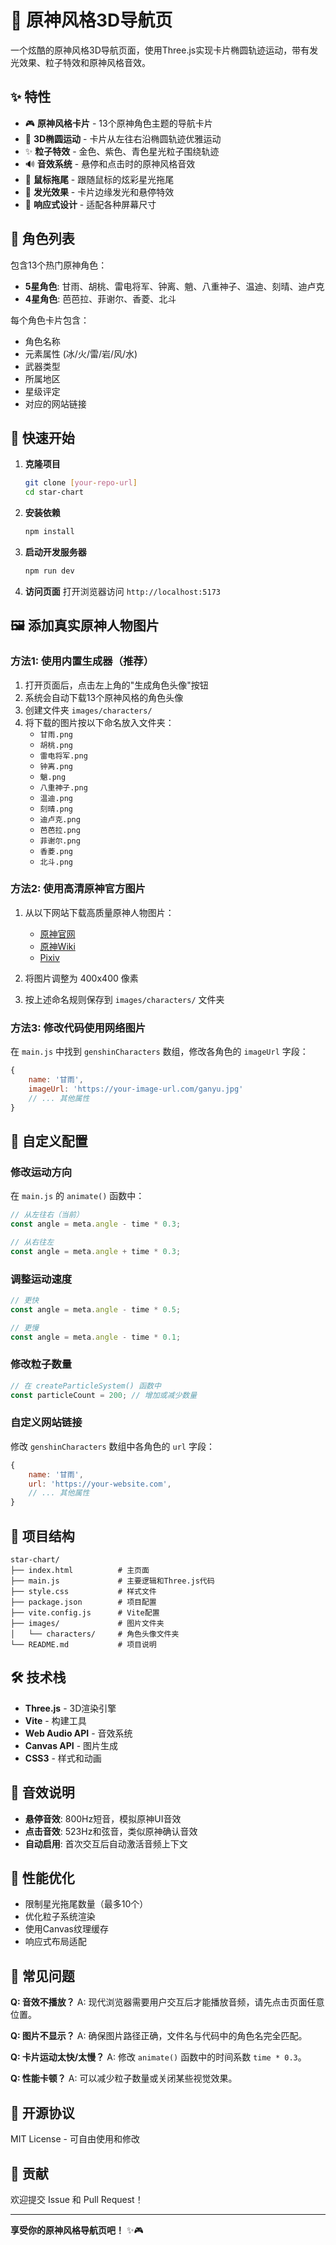 # 🌟 原神风格3D导航页

一个炫酷的原神风格3D导航页面，使用Three.js实现卡片椭圆轨迹运动，带有发光效果、粒子特效和原神风格音效。

## ✨ 特性

- 🎮 **原神风格卡片** - 13个原神角色主题的导航卡片
- 🌌 **3D椭圆运动** - 卡片从左往右沿椭圆轨迹优雅运动
- ✨ **粒子特效** - 金色、紫色、青色星光粒子围绕轨迹
- 🔊 **音效系统** - 悬停和点击时的原神风格音效
- 💫 **鼠标拖尾** - 跟随鼠标的炫彩星光拖尾
- 🌈 **发光效果** - 卡片边缘发光和悬停特效
- 📱 **响应式设计** - 适配各种屏幕尺寸

## 🎯 角色列表

包含13个热门原神角色：
- **5星角色**: 甘雨、胡桃、雷电将军、钟离、魈、八重神子、温迪、刻晴、迪卢克
- **4星角色**: 芭芭拉、菲谢尔、香菱、北斗

每个角色卡片包含：
- 角色名称
- 元素属性 (冰/火/雷/岩/风/水)
- 武器类型
- 所属地区
- 星级评定
- 对应的网站链接

## 🚀 快速开始

1. **克隆项目**
   ```bash
   git clone [your-repo-url]
   cd star-chart
   ```

2. **安装依赖**
   ```bash
   npm install
   ```

3. **启动开发服务器**
   ```bash
   npm run dev
   ```

4. **访问页面**
   打开浏览器访问 `http://localhost:5173`

## 🖼️ 添加真实原神人物图片

### 方法1: 使用内置生成器（推荐）

1. 打开页面后，点击左上角的"生成角色头像"按钮
2. 系统会自动下载13个原神风格的角色头像
3. 创建文件夹 `images/characters/`
4. 将下载的图片按以下命名放入文件夹：
   - `甘雨.png`
   - `胡桃.png`
   - `雷电将军.png`
   - `钟离.png`
   - `魈.png`
   - `八重神子.png`
   - `温迪.png`
   - `刻晴.png`
   - `迪卢克.png`
   - `芭芭拉.png`
   - `菲谢尔.png`
   - `香菱.png`
   - `北斗.png`

### 方法2: 使用高清原神官方图片

1. 从以下网站下载高质量原神人物图片：
   - [原神官网](https://genshin.mihoyo.com/)
   - [原神Wiki](https://genshin-impact.fandom.com/)
   - [Pixiv](https://www.pixiv.net/)

2. 将图片调整为 400x400 像素
3. 按上述命名规则保存到 `images/characters/` 文件夹

### 方法3: 修改代码使用网络图片

在 `main.js` 中找到 `genshinCharacters` 数组，修改各角色的 `imageUrl` 字段：

```javascript
{
    name: '甘雨',
    imageUrl: 'https://your-image-url.com/ganyu.jpg'
    // ... 其他属性
}
```

## 🎨 自定义配置

### 修改运动方向

在 `main.js` 的 `animate()` 函数中：
```javascript
// 从左往右（当前）
const angle = meta.angle - time * 0.3;

// 从右往左
const angle = meta.angle + time * 0.3;
```

### 调整运动速度

```javascript
// 更快
const angle = meta.angle - time * 0.5;

// 更慢
const angle = meta.angle - time * 0.1;
```

### 修改粒子数量

```javascript
// 在 createParticleSystem() 函数中
const particleCount = 200; // 增加或减少数量
```

### 自定义网站链接

修改 `genshinCharacters` 数组中各角色的 `url` 字段：

```javascript
{
    name: '甘雨',
    url: 'https://your-website.com',
    // ... 其他属性
}
```

## 📁 项目结构

```
star-chart/
├── index.html          # 主页面
├── main.js             # 主要逻辑和Three.js代码
├── style.css           # 样式文件
├── package.json        # 项目配置
├── vite.config.js      # Vite配置
├── images/             # 图片文件夹
│   └── characters/     # 角色头像文件夹
└── README.md           # 项目说明
```

## 🛠️ 技术栈

- **Three.js** - 3D渲染引擎
- **Vite** - 构建工具
- **Web Audio API** - 音效系统
- **Canvas API** - 图片生成
- **CSS3** - 样式和动画

## 🎵 音效说明

- **悬停音效**: 800Hz短音，模拟原神UI音效
- **点击音效**: 523Hz和弦音，类似原神确认音效
- **自动启用**: 首次交互后自动激活音频上下文

## 🔧 性能优化

- 限制星光拖尾数量（最多10个）
- 优化粒子系统渲染
- 使用Canvas纹理缓存
- 响应式布局适配

## 🐛 常见问题

**Q: 音效不播放？**
A: 现代浏览器需要用户交互后才能播放音频，请先点击页面任意位置。

**Q: 图片不显示？**
A: 确保图片路径正确，文件名与代码中的角色名完全匹配。

**Q: 卡片运动太快/太慢？**
A: 修改 `animate()` 函数中的时间系数 `time * 0.3`。

**Q: 性能卡顿？**
A: 可以减少粒子数量或关闭某些视觉效果。

## 📄 开源协议

MIT License - 可自由使用和修改

## 🤝 贡献

欢迎提交 Issue 和 Pull Request！

---

**享受你的原神风格导航页吧！** ✨🎮